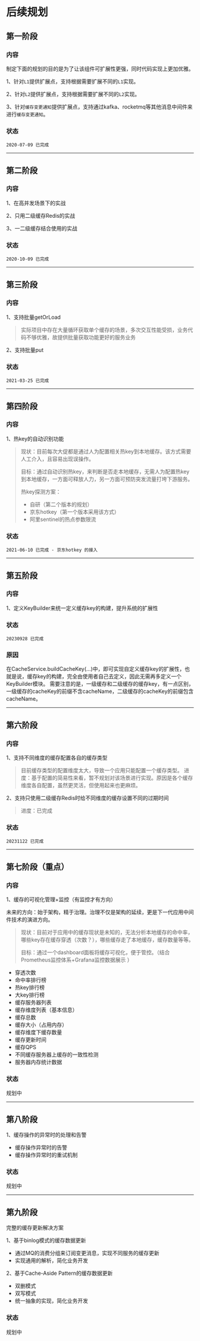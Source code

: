 # 后续规划

## 第一阶段

### 内容

制定下面的规划的目的是为了让该组件可扩展性更强，同时代码实现上更加优雅。

1、针对`L1`提供扩展点，支持根据需要扩展不同的`L1`实现。

2、针对`L2`提供扩展点，支持根据需要扩展不同的`L2`实现。

3、针对`缓存变更通知`提供扩展点，支持通过kafka、rocketmq等其他消息中间件来进行`缓存变更通知`。

### 状态
`2020-07-09 已完成`


---
## 第二阶段

### 内容
1、在高并发场景下的实战

2、只用二级缓存Redis的实战

3、一二级缓存结合使用的实战

### 状态
`2020-10-09 已完成`

---
## 第三阶段

### 内容
1、支持批量getOrLoad
> 实际项目中存在大量循环获取单个缓存的场景，多次交互性能受损，业务代码不够优雅，故提供批量获取功能更好的服务业务

2、支持批量put


### 状态
`2021-03-25 已完成`

---
## 第四阶段

### 内容
1、热key的自动识别功能
> 现状：目前每次大促都是通过人为配置相关热key到本地缓存。该方式需要人工介入，且容易出现误操作。
> 
> 目标：通过自动识别热key，来判断是否走本地缓存，无需人为配置热key到本地缓存，一方面可释放人力，另一方面可预防突发流量打垮下游服务。
> 
> 热key探测方案：
> - 自研（第二个版本的规划）
> - 京东hotkey（第一个版本采用该方式）
> - 阿里sentinel的热点参数限流


### 状态
`2021-06-10 已完成 - 京东hotkey 的接入`


---
## 第五阶段

### 内容
1、定义KeyBuilder来统一定义缓存key的构建，提升系统的扩展性

### 状态
`20230928 已完成`

### 原因
在CacheService.buildCacheKey(...)中，即可实现自定义缓存key的扩展性，也就是说，缓存key的构建，完全由使用者自己去定义，因此无需再多定义一个KeyBuilder模块。
需要注意的是，一级缓存和二级缓存的缓存key，有一点区别，一级缓存的cacheKey的前缀不含cacheName，二级缓存的cacheKey的前缀包含cacheName。


---
## 第六阶段

### 内容
1、支持不同维度的缓存配置各自的缓存类型
> 目前缓存类型的配置维度太大，导致一个应用只能配置一个缓存类型。
> 进度：基于配置的简易性来看，暂不规划对该场景进行实现。原因是各个缓存维度各自配置，虽然更灵活，但使用起来也更麻烦。

2、支持只使用二级缓存Redis时给不同维度的缓存设置不同的过期时间
> 进度：已完成

### 状态
`20231122 已完成`



---
## 第七阶段（重点）

### 内容
1、缓存的可视化管理+监控（有监控才有方向）

未来的方向：始于架构，精于治理。治理不仅是架构的延续，更是下一代应用中间件技术的演进方向。

> 现状：目前对于应用中的缓存现状是未知的，无法分析本地缓存的命中率，哪些key存在缓存穿透（次数？），哪些缓存走了本地缓存，缓存数量等等。
> 
> 目标：通过一个dashboard面板将缓存可视化，便于管控。（结合Prometheus监控体系+Grafana监控数据展示 ）

- 穿透次数
- 命中率排行榜
- 热key排行榜
- 大key排行榜
- 缓存服务器列表
- 缓存维度列表（基本信息）
- 缓存总数
- 缓存大小（占用内存）
- 缓存维度下缓存数量
- 缓存更新时间
- 缓存QPS
- 不同缓存服务器上缓存的一致性检测
- 服务器内存统计数据

### 状态
规划中

---
## 第八阶段
1、缓存操作的异常时的处理和告警
- 缓存操作异常时的告警
- 缓存操作异常时的重试机制

### 状态
规划中

---
## 第九阶段
完整的缓存更新解决方案

1、基于binlog模式的缓存数据更新
- 通过MQ的消费分组来订阅变更消息，实现不同服务的缓存更新
- 实现通用的解析，简化业务开发

2、基于Cache-Aside Pattern的缓存数据更新
- 双删模式
- 双写模式
- 统一抽象的实现，简化业务开发

### 状态
规划中
